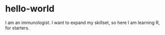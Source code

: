 # hello-world
I am an immunologist.  I want to expand my skillset, so here I am learning R, for starters.
